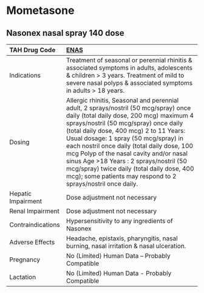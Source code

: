 # Mometasone

## Nasonex nasal spray 140 dose

| TAH Drug Code      | [ENAS](https://www.tahsda.org.tw/drugs/hissearch.php?drug_code=ENAS)                                                                                                                                                                                                                                                                                                                                                                                                                                             |
|:-------------------|:-----------------------------------------------------------------------------------------------------------------------------------------------------------------------------------------------------------------------------------------------------------------------------------------------------------------------------------------------------------------------------------------------------------------------------------------------------------------------------------------------------------------|
| Indications        | Treatment of seasonal or perennial rhinitis & associated symptoms in adults, adolescents & children > 3 years. Treatment of mild to severe nasal polyps & associated symptoms in adults > 18 years.                                                                                                                                                                                                                                                                                                              |
| Dosing             | Allergic rhinitis, Seasonal and perennial adult, 2 sprays/nostril (50 mcg/spray) once daily (total daily dose, 200 mcg) maximum 4 sprays/nostril (50 mcg/spray) once daily (total daily dose, 400 mcg) 2 to 11 Years: Usual dosage: 1 spray (50 mcg/spray) in each nostril once daily (total daily dose, 100 mcg Polyp of the nasal cavity and/or nasal sinus Age >18 Years : 2 sprays/nostril (50 mcg/spray) twice daily (total daily dose, 400 mcg); some patients may respond to 2 sprays/nostril once daily. |
| Hepatic Impairment | Dose adjustment not necessary                                                                                                                                                                                                                                                                                                                                                                                                                                                                                    |
| Renal Impairment   | Dose adjustment not necessary                                                                                                                                                                                                                                                                                                                                                                                                                                                                                    |
| Contraindications  | Hypersensitivity to any ingredients of Nasonex                                                                                                                                                                                                                                                                                                                                                                                                                                                                   |
| Adverse Effects    | Headache, epistaxis, pharyngitis, nasal burning, nasal irritation & nasal ulceration.                                                                                                                                                                                                                                                                                                                                                                                                                            |
| Pregnancy          | No (Limited) Human Data – Probably Compatible                                                                                                                                                                                                                                                                                                                                                                                                                                                                    |
| Lactation          | No (Limited) Human Data - Probably Compatible                                                                                                                                                                                                                                                                                                                                                                                                                                                                    |

